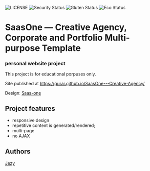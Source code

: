![LICENSE](https://img.shields.io/badge/license-MIT-blue.svg?style=flat-square)
![Security Status](https://img.shields.io/security-headers?label=Security&url=https%3A%2F%2Fgithub.com&style=flat-square)
![Gluten Status](https://img.shields.io/badge/Gluten-Free-green.svg)
![Eco Status](https://img.shields.io/badge/ECO-Friendly-green.svg)

# SaasOne — Creative Agency, Corporate and Portfolio Multi-purpose Template
### personal website project

This project is for educational porpuses only.

Site published at https://gurar.github.io/SaasOne---Creative-Agency/

Design: [Saas-one](https://altrcloud.ru/saasone/index-two)

## Project features
- responsive design
- repetitive content is generated/rendered;
- multi-page
- no AJAX

## Authors
[Jezy](https://github.com/Gurar)
